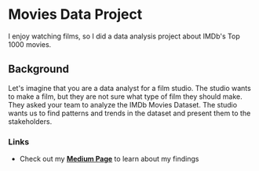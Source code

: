 
# Movies Data Project
I enjoy watching films, so I did a data analysis project about IMDb's Top 1000 movies.

## Background
Let's imagine that you are a data analyst for a film studio. The studio wants to make a film, but they are not sure what type of film they should make. They asked your team to analyze the IMDb Movies Dataset. The studio wants us to find patterns and trends in the dataset and present them to the stakeholders.

### Links
- Check out my [**Medium Page**](https://medium.com/@pratikspatel813/movies-project-da2ed233bb0f) to learn about my findings
